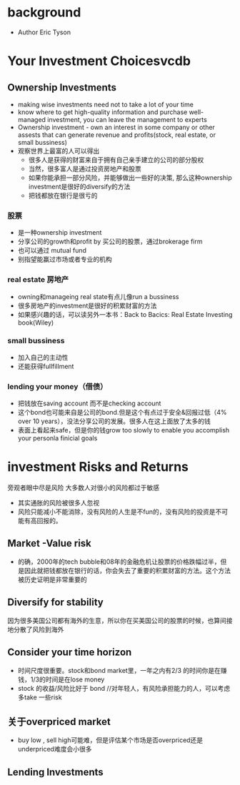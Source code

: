 # background
- Author Eric Tyson
# Your Investment Choicesvcdb
## Ownership Investments
- making wise investments need not to take a lot of your time
- know where to get high-quality information and purchase well- managed investment, you can leave the management to experts
- Ownership investment - own an interest in some company or other assests that can generate revenue and profits(stock, real estate, 
or small bussiness)
- 观察世界上最富的人可以得出
  - 很多人是获得的财富来自于拥有自己亲手建立的公司的部分股权
  - 当然，很多富人是通过投资房地产和股票
  - 如果你能承担一部分风险，并能够做出一些好的决策, 那么这种ownership investment是很好的diversify的方法
  - 把钱都放在银行是很亏的
 ### 股票
 - 是一种ownership investment
 - 分享公司的growth和profit by 买公司的股票，通过brokerage firm
 - 也可以通过 mutual fund
 - 别指望能赢过市场或者专业的机构
 ### real estate 房地产
 - owning和manageing real state有点儿像run a bussiness
 - 很多房地产的investment是很好的积累财富的方法
 - 如果感兴趣的话，可以读另外一本书：Back to Bacics: Real Estate Investing book(Wiley)
 ### small bussiness
 - 加入自己的主动性
 - 还能获得fullfillment
 ### lending your money（借债）
 - 把钱放在saving account 而不是checking account
 - 这个bond也可能来自是公司的bond.但是这个有点过于安全&回报过低（4% over 10 years），没法分享公司的发展。很多人在这上面放了太多的钱
 - 表面上看起来safe，但是你的钱grow too slowly to enable you accomplish your personla finicial goals

# investment Risks and Returns
旁观者眼中尽是风险
大多数人对很小的风险都过于敏感
- 其实通胀的风险被很多人忽视
- 风险只能减小不能消除，没有风险的人生是不fun的，没有风险的投资是不可能有高回报的。
## Market -Value risk
- 的确，2000年的tech bubble和08年的金融危机让股票的价格跌幅过半，但是因此就把钱都放在银行的话，你会失去了重要的积累财富的方法。这个方法被历史证明是非常重要的

## Diversify for stability
因为很多美国公司都有海外的生意，所以你在买美国公司的股票的时候，也算间接地分散了风险到海外

## Consider your time horizon
- 时间尺度很重要。stock和bond market里，一年之内有2/3 的时间你是在赚钱，1/3的时间是在lose money
- stock 的收益/风险比好于 bond //对年轻人，有风险承担能力的人，可以考虑多take 一些risk
## 关于overpriced market
- buy low , sell high可能难，但是评估某个市场是否overpriced还是underpriced难度会小很多


  

## Lending Investments

